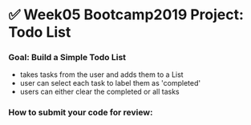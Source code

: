 # ✅ Week05 Bootcamp2019 Project: Todo List

### Goal: Build a Simple Todo List
- takes tasks from the user and adds them to a List
- user can select each task to label them as 'completed'
- users can either clear the completed or all tasks

### How to submit your code for review:
